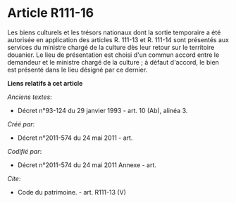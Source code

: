 # Article R111-16

Les biens culturels et les trésors nationaux dont la sortie temporaire a été autorisée en application des articles R. 111-13
et R. 111-14 sont présentés aux services du ministre chargé de la culture dès leur retour sur le territoire douanier. Le lieu
de présentation est choisi d'un commun accord entre le demandeur et le ministre chargé de la culture ; à défaut d'accord, le
bien est présenté dans le lieu désigné par ce dernier.

**Liens relatifs à cet article**

_Anciens textes_:

  - Décret n°93-124 du 29 janvier 1993 - art. 10 (Ab), alinéa 3.

_Créé par_:

  - Décret n°2011-574 du 24 mai 2011  - art.

_Codifié par_:

  - Décret n°2011-574 du 24 mai 2011 Annexe - art.

_Cite_:

  - Code du patrimoine. - art. R111-13 (V)
